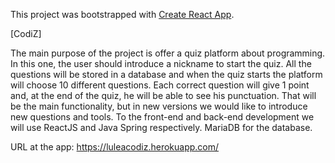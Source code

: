 This project was bootstrapped with [Create React App](https://github.com/facebookincubator/create-react-app).

[CodiZ]

The main purpose of the project is offer a quiz platform about programming. In this one, the user should introduce a nickname to start the quiz. All the questions will be stored in a database and when the quiz starts the platform will choose 10 different questions. Each correct question will give 1 point and, at the end of the quiz, he will be able to see his punctuation. That will be the main functionality, but in new versions we would like to introduce new questions and tools.
To the front-end and back-end development we will use ReactJS and Java Spring respectively. MariaDB for the database.

URL at the app: https://luleacodiz.herokuapp.com/
